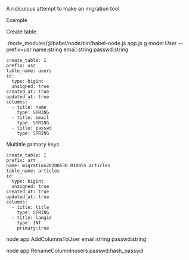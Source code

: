 A ridiculous attempt
to make an migration tool

Example

Create table

./node_modules/@babel/node/bin/babel-node.js app.js g model User --prefix=usr name:string email:string passwd:string

```
create_table: 1
prefix: usr
table_name: users
id:
  type: bigint
  unsigned: true
created_at: true
updated_at: true
columns:
  - title: name
    type: STRING
  - title: email
    type: STRING
  - title: passwd
    type: STRING

```

Multiπle primary keys

```
create_table: 1
prefix: art
name: migration20200530_010955_articles
table_name: articles
id:
  type: bigint
  unsigned: true
created_at: true
updated_at: true
columns:
  - title: title
    type: STRING
  - title: langid
    type: INT
    primary:true
```

node app AddColumnsToUser email:string passwd:string

node app RenameColumnInusers passwd:hash_passwd
